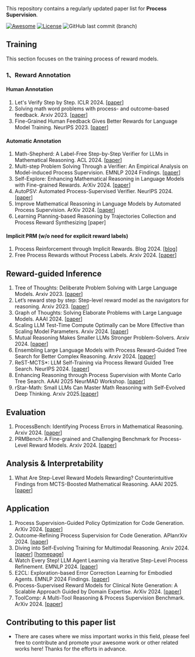 This repository contains a regularly updated paper list for **Process Supervision**.

[![Awesome](https://awesome.re/badge.svg)](https://awesome.re) [![License](https://img.shields.io/badge/License-Apache_2.0-green.svg)](./LICENSE) ![GitHub last commit (branch)](https://img.shields.io/github/last-commit/hemingkx/Awesome-Process-Supervision/main?logo=github&color=blue)

## Training

This section focuses on the training process of reward models.

### 1、Reward Annotation

#### Human Annotation

1. Let's Verify Step by Step. ICLR 2024. [[paper](https://aclanthology.org/2024.acl-long.510/)]
2. Solving math word problems with process- and outcome-based feedback. Arxiv 2023. [[paper](https://arxiv.org/abs/2211.14275)]
3. Fine-Grained Human Feedback Gives Better Rewards for Language Model Training. NeurIPS 2023. [[paper](https://arxiv.org/abs/2306.01693)]

#### Automatic Annotation

1. Math-Shepherd: A Label-Free Step-by-Step Verifier for LLMs in Mathematical Reasoning. ACL 2024. [[paper](https://aclanthology.org/2024.acl-long.510/)] 
2. Multi-step Problem Solving Through a Verifier: An Empirical Analysis on Model-induced Process Supervision. EMNLP 2024 Findings. [[paper](https://arxiv.org/abs/2402.02658)] 
3. Self-Explore: Enhancing Mathematical Reasoning in Language Models with Fine-grained Rewards. ArXiv 2024. [[paper](https://arxiv.org/abs/2404.10346)]
4. AutoPSV: Automated Process-Supervised Verifier. NeurIPS 2024. [[paper](https://arxiv.org/abs/2405.16802)]
5. Improve Mathematical Reasoning in Language Models by Automated Process Supervision. ArXiv 2024. [[paper](https://arxiv.org/abs/2406.06592)]
6. Learning Planning-based Reasoning by Trajectories Collection and Process Reward Synthesizing [paper]

#### Implicit PRM (w/o need for explicit reward labels)

1. Process Reinforcement through Implicit Rewards. Blog 2024. [[blog](https://curvy-check-498.notion.site/Process-Reinforcement-through-Implicit-Rewards-15f4fcb9c42180f1b498cc9b2eaf896f)] 
2. Free Process Rewards without Process Labels. Arxiv 2024. [[paper](https://aclanthology.org/2024.acl-long.510/)]

## Reward-guided Inference

1. Tree of Thoughts: Deliberate Problem Solving with Large Language Models. Arxiv 2023. [[paper](https://arxiv.org/abs/2305.10601)]
2. Let’s reward step by step: Step-level reward model as the navigators for reasoning. Arxiv 2023. [[paper](https://arxiv.org/abs/2310.10080)]
3. Graph of Thoughts: Solving Elaborate Problems with Large Language Models. AAAI 2024. [[paper](https://arxiv.org/abs/2308.09687)]
4. Scaling LLM Test-Time Compute Optimally can be More Effective than Scaling Model Parameters. Arxiv 2024. [[paper](http://arxiv.org/abs/2408.03314)]
5. Mutual Reasoning Makes Smaller LLMs Stronger Problem-Solvers. Arxiv 2024. [[paper](https://arxiv.org/abs/2408.06195)]
6. Ensembling Large Language Models with Process Reward-Guided Tree Search for Better Complex Reasoning. Arxiv 2024. [[paper](https://arxiv.org/pdf/2412.15797)]
7. ReST-MCTS*: LLM Self-Training via Process Reward Guided Tree Search. NeurIPS 2024. [[paper](https://arxiv.org/abs/2406.03816)]
8. Enhancing Reasoning through Process Supervision with Monte Carlo Tree Search. AAAI 2025 NeurMAD Workshop. [[paper](https://arxiv.org/abs/2501.01478)]
9. rStar-Math: Small LLMs Can Master Math Reasoning with Self-Evolved Deep Thinking. Arxiv 2025.[[paper](https://arxiv.org/pdf/2501.04519)]

## Evaluation

1. ProcessBench: Identifying Process Errors in Mathematical Reasoning. Arxiv 2024. [[paper](https://arxiv.org/pdf/2412.06559)]
2. PRMBench: A Fine-grained and Challenging Benchmark for Process-Level Reward Models. Arxiv 2024. [[paper](https://arxiv.org/pdf/2501.03124)]

## Analysis & Interpretability

1. What Are Step-Level Reward Models Rewarding? Counterintuitive Findings from MCTS-Boosted Mathematical Reasoning. AAAI 2025. [[paper](https://arxiv.org/pdf/2412.15904)]

## Application

1. Process Supervision-Guided Policy Optimization for Code Generation. ArXiv 2024. [[paper](https://arxiv.org/abs/2410.17621)]
2. Outcome-Refining Process Supervision for Code Generation. APlanrXiv 2024. [[paper](https://arxiv.org/abs/2412.15118)]
3. Diving into Self-Evolving Training for Multimodal Reasoning. Arxiv 2024. [[paper](https://arxiv.org/pdf/2412.17451)] [[homepage](https://mstar-lmm.github.io/)]
4. Watch Every Step! LLM Agent Learning via Iterative Step-Level Process Refinement. EMNLP 2024. [[paper](https://aclanthology.org/2024.emnlp-main.93.pdf)]
5. E2CL: Exploration-based Error Correction Learning for Embodied Agents. EMNLP 2024 Findings. [[paper](https://aclanthology.org/2024.findings-emnlp.448/)]
6. Process-Supervised Reward Models for Clinical Note Generation: A Scalable Approach Guided by Domain Expertise. ArXiv 2024. [[paper](https://arxiv.org/abs/2412.12583)]
7. ToolComp: A Multi-Tool Reasoning & Process Supervision Benchmark. ArXiv 2024. [[paper](https://arxiv.org/abs/2501.01290)]

## Contributing to this paper list

-  There are cases where we miss important works in this field, please feel free to contribute and promote your awesome work or other related works here! Thanks for the efforts in advance.

